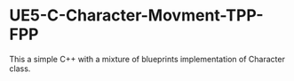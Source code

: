 # UE5-C-Character-Movment-TPP-FPP
This a simple C++ with a mixture of blueprints implementation of Character class.
